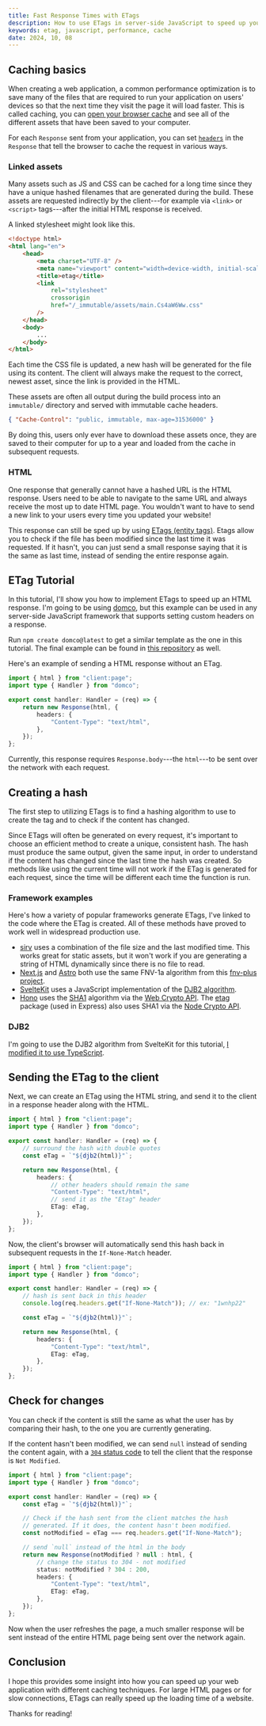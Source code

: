 ```yaml
---
title: Fast Response Times with ETags
description: How to use ETags in server-side JavaScript to speed up your website.
keywords: etag, javascript, performance, cache
date: 2024, 10, 08
---
```


<!-- <drab-youtube aria-label="YouTube Tutorial" uid="">
    <iframe data-content loading="lazy"></iframe>
</drab-youtube> -->

## Caching basics

When creating a web application, a common performance optimization is to save many of the files that are required to run your application on users' devices so that the next time they visit the page it will load faster. This is called caching, you can [open your browser cache](https://developer.chrome.com/docs/devtools/storage/cache) and see all of the different assets that have been saved to your computer.

For each `Response` sent from your application, you can set [`headers`](https://developer.mozilla.org/en-US/docs/Web/API/Headers) in the `Response` that tell the browser to cache the request in various ways.

### Linked assets

Many assets such as JS and CSS can be cached for a long time since they have a unique hashed filenames that are generated during the build. These assets are requested indirectly by the client---for example via `<link>` or `<script>` tags---after the initial HTML response is received.

A linked stylesheet might look like this.

```html {10}
<!doctype html>
<html lang="en">
	<head>
		<meta charset="UTF-8" />
		<meta name="viewport" content="width=device-width, initial-scale=1.0" />
		<title>etag</title>
		<link
			rel="stylesheet"
			crossorigin
			href="/_immutable/assets/main.Cs4aW6Ww.css"
		/>
	</head>
	<body>
		...
	</body>
</html>
```

Each time the CSS file is updated, a new hash will be generated for the file using its content. The client will always make the request to the correct, newest asset, since the link is provided in the HTML.

These assets are often all output during the build process into an `immutable/` directory and served with immutable cache headers.

```json
{ "Cache-Control": "public, immutable, max-age=31536000" }
```

By doing this, users only ever have to download these assets once, they are saved to their computer for up to a year and loaded from the cache in subsequent requests.

### HTML

One response that generally cannot have a hashed URL is the HTML response. Users need to be able to navigate to the same URL and always receive the most up to date HTML page. You wouldn't want to have to send a new link to your users every time you updated your website!

This response can still be sped up by using [ETags (entity tags)](https://developer.mozilla.org/en-US/docs/Web/HTTP/Headers/ETag). Etags allow you to check if the file has been modified since the last time it was requested. If it hasn't, you can just send a small response saying that it is the same as last time, instead of sending the entire response again.

## ETag Tutorial

In this tutorial, I'll show you how to implement ETags to speed up an HTML response. I'm going to be using [domco](https://domco.robino.dev), but this example can be used in any server-side JavaScript framework that supports setting custom headers on a response.

Run `npm create domco@latest` to get a similar template as the one in this tutorial. The final example can be found in [this repository](https://github.com/rossrobino/domco-examples/tree/main/apps/etag) as well.

Here's an example of sending a HTML response without an ETag.

```ts
import { html } from "client:page";
import type { Handler } from "domco";

export const handler: Handler = (req) => {
	return new Response(html, {
		headers: {
			"Content-Type": "text/html",
		},
	});
};
```

Currently, this response requires `Response.body`---the `html`---to be sent over the network with each request.

## Creating a hash

The first step to utilizing ETags is to find a hashing algorithm to use to create the tag and to check if the content has changed.

Since ETags will often be generated on every request, it's important to choose an efficient method to create a unique, consistent hash. The hash must produce the same output, given the same input, in order to understand if the content has changed since the last time the hash was created. So methods like using the current time will not work if the ETag is generated for each request, since the time will be different each time the function is run.

### Framework examples

Here's how a variety of popular frameworks generate ETags, I've linked to the code where the ETag is created. All of these methods have proved to work well in widespread production use.

- [sirv](https://github.com/lukeed/sirv/blob/50b1964b8a8342e14a711d47f793298c2a7aeeb7/packages/sirv/index.js#L113) uses a combination of the file size and the last modified time. This works great for static assets, but it won't work if you are generating a string of HTML dynamically since there is no file to read.
- [Next.js](https://github.com/vercel/next.js/blob/8cbabd3931ac3670947a8fa659bb4eccca47231d/packages/next/src/server/lib/etag.ts#L46) and [Astro](https://github.com/withastro/astro/blob/bb6d37f94a283433994f9243189cb4386df0e11a/packages/astro/src/assets/utils/etag.ts) both use the same FNV-1a algorithm from this [fnv-plus project](https://github.com/tjwebb/fnv-plus).
- [SvelteKit](https://github.com/sveltejs/kit/blob/25d459104814b0c2dc6b4cf73b680378a29d8200/packages/kit/src/runtime/hash.js) uses a JavaScript implementation of the [DJB2 algorithm](http://www.cse.yorku.ca/~oz/hash.html).
- [Hono](https://github.com/honojs/hono/blob/31b4cd414c258db841cce77473615c13fc611d8b/src/middleware/etag/index.ts#L66) uses the [SHA1](https://github.com/honojs/hono/blob/31b4cd414c258db841cce77473615c13fc611d8b/src/utils/crypto.ts#L19) algorithm via the [Web Crypto API](https://developer.mozilla.org/en-US/docs/Web/API/SubtleCrypto/digest). The [etag](https://github.com/jshttp/etag/blob/36e457a99da03db227701276c15255ee3fbf96bb/index.js#L47) package (used in Express) also uses SHA1 via the [Node Crypto API](https://nodejs.org/api/crypto.html).

### DJB2

I'm going to use the DJB2 algorithm from SvelteKit for this tutorial, [I modified it to use TypeScript](https://gist.github.com/rossrobino/2ac79c99d79bc6f3798d4bfba0173a25).

## Sending the ETag to the client

Next, we can create an ETag using the HTML string, and send it to the client in a response header along with the HTML.

```ts {6,13}
import { html } from "client:page";
import type { Handler } from "domco";

export const handler: Handler = (req) => {
	// surround the hash with double quotes
	const eTag = `"${djb2(html)}"`;

	return new Response(html, {
		headers: {
			// other headers should remain the same
			"Content-Type": "text/html",
			// send it as the "Etag" header
			ETag: eTag,
		},
	});
};
```

Now, the client's browser will automatically send this hash back in subsequent requests in the `If-None-Match` header.

```ts {6}
import { html } from "client:page";
import type { Handler } from "domco";

export const handler: Handler = (req) => {
	// hash is sent back in this header
	console.log(req.headers.get("If-None-Match")); // ex: "1wnhp22"

	const eTag = `"${djb2(html)}"`;

	return new Response(html, {
		headers: {
			"Content-Type": "text/html",
			ETag: eTag,
		},
	});
};
```

## Check for changes

You can check if the content is still the same as what the user has by comparing their hash, to the one you are currently generating.

If the content hasn't been modified, we can send `null` instead of sending the content again, with a [`304` status code](https://developer.mozilla.org/en-US/docs/Web/HTTP/Status/304) to tell the client that the response is `Not Modified`.

```ts {9,12,14}
import { html } from "client:page";
import type { Handler } from "domco";

export const handler: Handler = (req) => {
	const eTag = `"${djb2(html)}"`;

	// Check if the hash sent from the client matches the hash
	// generated. If it does, the content hasn't been modified.
	const notModified = eTag === req.headers.get("If-None-Match");

	// send `null` instead of the html in the body
	return new Response(notModified ? null : html, {
		// change the status to 304 - not modified
		status: notModified ? 304 : 200,
		headers: {
			"Content-Type": "text/html",
			ETag: eTag,
		},
	});
};
```

Now when the user refreshes the page, a much smaller response will be sent instead of the entire HTML page being sent over the network again.

## Conclusion

I hope this provides some insight into how you can speed up your web application with different caching techniques. For large HTML pages or for slow connections, ETags can really speed up the loading time of a website.

Thanks for reading!
